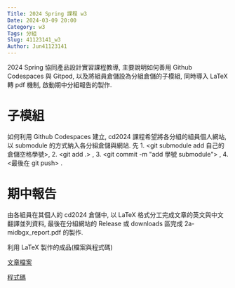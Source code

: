 ```yaml
---
Title: 2024 Spring 課程 w3
Date: 2024-03-09 20:00
Category: w3
Tags: 分組
Slug: 41123141_w3
Author: Jun41123141
---
```


2024 Spring 協同產品設計實習課程教導, 主要說明如何善用 Github Codespaces 與 Gitpod, 以及將組員倉儲設為分組倉儲的子模組, 同時導入 LaTeX 轉 pdf 機制, 啟動期中分組報告的製作.


<!-- PELICAN_END_SUMMARY -->

# 子模組
如何利用 Github Codespaces 建立, cd2024 課程希望將各分組的組員個人網站, 以 submodule 的方式納入各分組倉儲與網站.
先 1. <git submodule add 自己的倉儲空格學號>, 2. <git add .> , 3. <git commit -m "add 學號 submodule"> , 4. <最後在 git push> .

# 期中報告
由各組員在其個人的 cd2024 倉儲中, 以 LaTeX 格式分工完成文章的英文與中文翻譯並列資料, 最後在分組網站的 Release 或 downloads 區完成 2a-midbgx_report.pdf 的製作.

利用 LaTeX 製作的成品(檔案與程式碼)

<a href="https://nfuedu-my.sharepoint.com/:b:/g/personal/41123141_nfu_edu_tw/ESeDb1r0T75NkVWdC5HqGMwBtfrmOw2_H9KXdM-0dg7nFg">文章檔案</a>

<a href="https://nfuedu-my.sharepoint.com/:t:/g/personal/41123141_nfu_edu_tw/EVLO2C53lyFHv2DHG7RjJaUBx7hJQB34n4sPwPwV9_8J1A">程式碼</a>